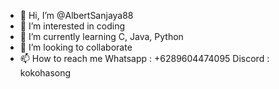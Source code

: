 - 👋 Hi, I’m @AlbertSanjaya88
- 👀 I’m interested in coding
- 🌱 I’m currently learning C, Java, Python
- 💞️ I’m looking to collaborate
- 📫 How to reach me 
Whatsapp : +6289604474095
Discord : kokohasong

<!---
AlbertSanjaya88/AlbertSanjaya88 is a ✨ special ✨ repository because its `README.md` (this file) appears on your GitHub profile.
You can click the Preview link to take a look at your changes.
--->
